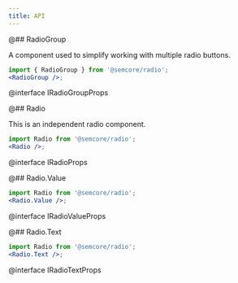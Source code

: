 ```yaml
---
title: API
---
```


@## RadioGroup

A component used to simplify working with multiple radio buttons.

```jsx
import { RadioGroup } from '@semcore/radio';
<RadioGroup />;
```

@interface IRadioGroupProps

@## Radio

This is an independent radio component.

```jsx
import Radio from '@semcore/radio';
<Radio />;
```

@interface IRadioProps

@## Radio.Value

```jsx
import Radio from '@semcore/radio';
<Radio.Value />;
```

@interface IRadioValueProps

@## Radio.Text

```jsx
import Radio from '@semcore/radio';
<Radio.Text />;
```

@interface IRadioTextProps
